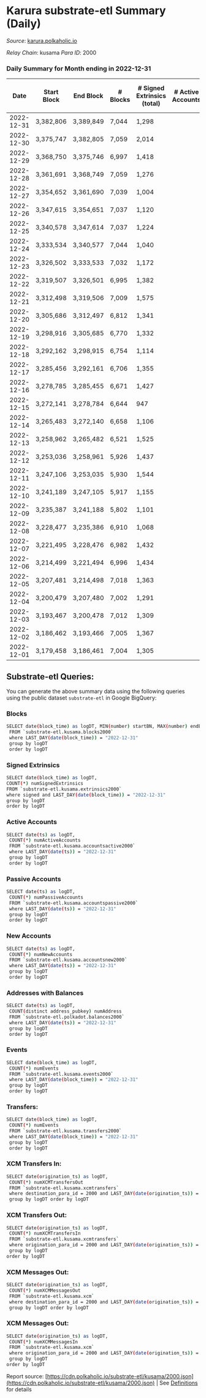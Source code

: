 # Karura substrate-etl Summary (Daily)

_Source_: [karura.polkaholic.io](https://karura.polkaholic.io)

*Relay Chain*: kusama
*Para ID*: 2000



### Daily Summary for Month ending in 2022-12-31


| Date | Start Block | End Block | # Blocks | # Signed Extrinsics (total) | # Active Accounts | # Passive | # New | # Addresses with Balances | # Events | # Transfers | # XCM Transfers In | # XCM Transfers Out | # XCM In | # XCM Out | Issues | 
| ---- | ----------- | --------- | -------- | --------------------------- | ----------------- | --------- | ----- | ------------------------- | -------- | ----------- | ------------------ | ------------------- | -------- | --------- | ------ |
| 2022-12-31 | 3,382,806 | 3,389,849 | 7,044 | 1,298 |  |  |  | 94,197 | 60,012 | 1,150 ($255,738.98) | 80 ($16,145.44) | 76 ($18,734.27) |  |  |  |
| 2022-12-30 | 3,375,747 | 3,382,805 | 7,059 | 2,014 |  |  |  | 94,181 | 68,767 | 2,568 ($520,609.12) | 156 ($26,428.17) | 184 ($58,103.78) |  |  |  |
| 2022-12-29 | 3,368,750 | 3,375,746 | 6,997 | 1,418 |  |  |  | 94,174 | 74,669 | 5,480 ($293,344.24) | 87 ($49,315.40) | 80 ($55,961.23) |  |  |  |
| 2022-12-28 | 3,361,691 | 3,368,749 | 7,059 | 1,276 |  |  |  | 94,164 | 74,282 | 5,436 ($192,181.93) | 104 ($22,999.64) | 109 ($24,223.62) |  |  |  |
| 2022-12-27 | 3,354,652 | 3,361,690 | 7,039 | 1,004 |  |  |  | 94,152 | 71,700 | 5,071 ($74,756.96) | 82 ($15,446.64) | 90 ($23,710.47) |  |  |  |
| 2022-12-26 | 3,347,615 | 3,354,651 | 7,037 | 1,120 |  |  |  | 94,139 | 72,682 | 5,205 ($108,723.03) | 111 ($25,828.71) | 98 ($25,259.89) |  |  |  |
| 2022-12-25 | 3,340,578 | 3,347,614 | 7,037 | 1,224 |  |  |  | 94,127 | 73,325 | 5,237 ($261,237.74) | 119 ($95,536.94) | 103 ($96,847.12) |  |  |  |
| 2022-12-24 | 3,333,534 | 3,340,577 | 7,044 | 1,040 |  |  |  | 94,111 | 71,285 | 4,957 ($126,415.90) | 67 ($8,251.55) | 54 ($19,125.06) |  |  |  |
| 2022-12-23 | 3,326,502 | 3,333,533 | 7,032 | 1,172 |  |  |  | 94,103 | 72,391 | 5,107 ($117,995.33) | 81 ($11,815.59) | 59 ($26,711.00) |  |  |  |
| 2022-12-22 | 3,319,507 | 3,326,501 | 6,995 | 1,382 |  |  |  | 94,090 | 74,807 | 5,515 ($272,771.89) | 95 ($27,198.15) | 115 ($46,216.69) |  |  |  |
| 2022-12-21 | 3,312,498 | 3,319,506 | 7,009 | 1,575 |  |  |  | 94,075 | 75,767 | 5,509 ($384,765.47) | 131 ($46,584.72) | 111 ($46,802.08) |  |  |  |
| 2022-12-20 | 3,305,686 | 3,312,497 | 6,812 | 1,341 |  |  |  | 94,061 | 72,412 | 5,242 ($229,532.49) | 101 ($44,577.05) | 102 ($52,104.22) |  |  |  |
| 2022-12-19 | 3,298,916 | 3,305,685 | 6,770 | 1,332 |  |  |  | 94,037 | 72,267 | 5,302 ($174,852.51) | 144 ($22,445.11) | 124 ($19,437.62) |  |  |  |
| 2022-12-18 | 3,292,162 | 3,298,915 | 6,754 | 1,114 |  |  |  | 93,989 | 69,526 | 4,912 ($139,589.43) | 65 ($10,679.14) | 62 ($27,929.93) |  |  |  |
| 2022-12-17 | 3,285,456 | 3,292,161 | 6,706 | 1,355 |  |  |  | 93,980 | 72,308 | 5,330 ($259,233.61) | 127 ($60,407.68) | 129 ($57,280.40) |  |  |  |
| 2022-12-16 | 3,278,785 | 3,285,455 | 6,671 | 1,427 |  |  |  | 93,966 | 72,737 | 5,467 ($260,220.16) | 121 ($27,856.25) | 100 ($16,965.00) |  |  |  |
| 2022-12-15 | 3,272,141 | 3,278,784 | 6,644 | 947 |  |  |  | 93,949 | 66,744 | 4,582 ($67,929.09) | 74 ($16,969.37) | 64 ($11,057.79) |  |  |  |
| 2022-12-14 | 3,265,483 | 3,272,140 | 6,658 | 1,106 |  |  |  | 93,936 | 69,095 | 4,966 ($116,737.26) | 87 ($22,016.25) | 75 ($13,173.62) |  |  |  |
| 2022-12-13 | 3,258,962 | 3,265,482 | 6,521 | 1,525 |  |  |  | 93,917 | 71,570 | 5,308 ($185,241.36) | 119 ($29,624.16) | 108 ($35,543.87) |  |  |  |
| 2022-12-12 | 3,253,036 | 3,258,961 | 5,926 | 1,437 |  |  |  | 93,896 | 65,697 | 5,177 ($155,618.09) | 76 ($14,066.67) | 60 ($6,271.94) |  |  |  |
| 2022-12-11 | 3,247,106 | 3,253,035 | 5,930 | 1,544 |  |  |  |  | 65,092 | 4,732 ($211,962.14) | 62 ($43,141.35) | 62 ($41,663.05) |  |  |  |
| 2022-12-10 | 3,241,189 | 3,247,105 | 5,917 | 1,155 |  |  |  | 93,861 | 62,591 | 4,483 ($163,563.05) | 87 ($34,082.39) | 117 ($49,941.84) |  |  |  |
| 2022-12-09 | 3,235,387 | 3,241,188 | 5,802 | 1,101 |  |  |  | 93,852 | 60,678 | 4,276 ($78,504.71) | 75 ($15,073.19) | 86 ($18,411.05) |  |  |  |
| 2022-12-08 | 3,228,477 | 3,235,386 | 6,910 | 1,068 |  |  |  | 93,835 | 71,264 | 5,111 ($156,410.67) | 72 ($8,412.88) | 62 ($9,077.58) |  |  |  |
| 2022-12-07 | 3,221,495 | 3,228,476 | 6,982 | 1,432 |  |  |  | 93,824 | 74,580 | 5,410 ($311,250.72) | 100 ($48,838.47) | 92 ($23,563.45) |  |  |  |
| 2022-12-06 | 3,214,499 | 3,221,494 | 6,996 | 1,434 |  |  |  |  | 74,636 | 5,432 ($433,885.59) | 92 ($17,464.33) | 92 ($57,906.56) |  |  |  |
| 2022-12-05 | 3,207,481 | 3,214,498 | 7,018 | 1,363 |  |  |  | 93,799 | 75,317 | 5,690 ($228,329.93) | 98 ($32,931.98) | 116 ($47,953.03) |  |  |  |
| 2022-12-04 | 3,200,479 | 3,207,480 | 7,002 | 1,291 |  |  |  | 93,787 | 73,713 | 5,431 ($115,365.85) | 67 ($23,448.42) | 71 ($22,723.00) |  |  |  |
| 2022-12-03 | 3,193,467 | 3,200,478 | 7,012 | 1,309 |  |  |  | 93,768 | 74,795 | 5,646 ($256,484.03) | 96 ($15,940.42) | 97 ($15,726.64) |  |  |  |
| 2022-12-02 | 3,186,462 | 3,193,466 | 7,005 | 1,367 |  |  |  | 93,754 | 74,915 | 5,577 ($205,956.49) | 96 ($38,549.69) | 89 ($30,707.23) |  |  |  |
| 2022-12-01 | 3,179,458 | 3,186,461 | 7,004 | 1,305 |  |  |  | 93,732 | 74,438 | 5,496 ($280,837.86) | 114 ($76,723.26) | 97 ($90,868.41) |  |  |  |

## Substrate-etl Queries:
You can generate the above summary data using the following queries using the public dataset `substrate-etl` in Google BigQuery:

### Blocks
```bash
SELECT date(block_time) as logDT, MIN(number) startBN, MAX(number) endBN, COUNT(*) numBlocks 
 FROM `substrate-etl.kusama.blocks2000`  
 where LAST_DAY(date(block_time)) = "2022-12-31" 
 group by logDT 
 order by logDT
```

### Signed Extrinsics
```bash
SELECT date(block_time) as logDT, 
COUNT(*) numSignedExtrinsics 
FROM `substrate-etl.kusama.extrinsics2000`  
where signed and LAST_DAY(date(block_time)) = "2022-12-31" 
group by logDT 
order by logDT
```

### Active Accounts
```bash
SELECT date(ts) as logDT, 
 COUNT(*) numActiveAccounts 
 FROM `substrate-etl.kusama.accountsactive2000` 
 where LAST_DAY(date(ts)) = "2022-12-31" 
 group by logDT 
 order by logDT
```

### Passive Accounts
```bash
SELECT date(ts) as logDT, 
 COUNT(*) numPassiveAccounts 
 FROM `substrate-etl.kusama.accountspassive2000` 
 where LAST_DAY(date(ts)) = "2022-12-31" 
 group by logDT 
 order by logDT
```

### New Accounts
```bash
SELECT date(ts) as logDT, 
 COUNT(*) numNewAccounts 
 FROM `substrate-etl.kusama.accountsnew2000` 
 where LAST_DAY(date(ts)) = "2022-12-31" 
 group by logDT
 order by logDT
```

### Addresses with Balances
```bash
SELECT date(ts) as logDT,
 COUNT(distinct address_pubkey) numAddress 
 FROM `substrate-etl.polkadot.balances2000` 
 where LAST_DAY(date(ts)) = "2022-12-31" 
 group by logDT 
 order by logDT
```

### Events
```bash
SELECT date(block_time) as logDT, 
 COUNT(*) numEvents 
 FROM `substrate-etl.kusama.events2000` 
 where LAST_DAY(date(block_time)) = "2022-12-31" 
 group by logDT 
 order by logDT
```

### Transfers:
```bash
SELECT date(block_time) as logDT, 
 COUNT(*) numEvents 
 FROM `substrate-etl.kusama.transfers2000` 
 where LAST_DAY(date(block_time)) = "2022-12-31" 
 group by logDT 
 order by logDT
```

### XCM Transfers In:
```bash
SELECT date(origination_ts) as logDT, 
 COUNT(*) numXCMTransfersOut 
 FROM `substrate-etl.kusama.xcmtransfers` 
 where destination_para_id = 2000 and LAST_DAY(date(origination_ts)) = "2022-12-31" 
 group by logDT order by logDT
```

### XCM Transfers Out:
```bash
SELECT date(origination_ts) as logDT, 
 COUNT(*) numXCMTransfersIn 
 FROM `substrate-etl.kusama.xcmtransfers` 
 where origination_para_id = 2000 and LAST_DAY(date(origination_ts)) = "2022-12-31" 
 group by logDT 
order by logDT
```

### XCM Messages Out:
```bash
SELECT date(origination_ts) as logDT, 
 COUNT(*) numXCMMessagesOut 
 FROM `substrate-etl.kusama.xcm` 
 where destination_para_id = 2000 and LAST_DAY(date(origination_ts)) = "2022-12-31" 
 group by logDT order by logDT
```

### XCM Messages Out:
```bash
SELECT date(origination_ts) as logDT, 
 COUNT(*) numXCMMessagesIn 
 FROM `substrate-etl.kusama.xcm` 
 where origination_para_id = 2000 and LAST_DAY(date(origination_ts)) = "2022-12-31" 
 group by logDT 
order by logDT
```


Report source: [https://cdn.polkaholic.io/substrate-etl/kusama/2000.json](https://cdn.polkaholic.io/substrate-etl/kusama/2000.json) | See [Definitions](/DEFINITIONS.md) for details
